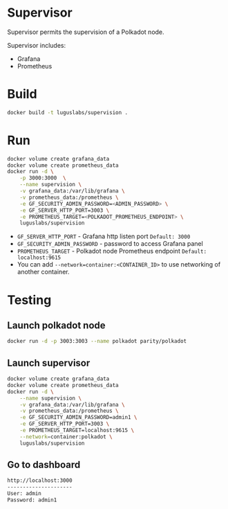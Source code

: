 # Supervisor
Supervisor permits the supervision of a Polkadot node.

Supervisor includes:
- Grafana
- Prometheus

# Build
```bash
docker build -t luguslabs/supervision .
```

# Run
```bash
docker volume create grafana_data
docker volume create prometheus_data
docker run -d \
    -p 3000:3000  \
    --name supervision \
    -v grafana_data:/var/lib/grafana \
    -v prometheus_data:/prometheus \
    -e GF_SECURITY_ADMIN_PASSWORD=<ADMIN_PASSWORD> \
    -e GF_SERVER_HTTP_PORT=3003 \
    -e PROMETHEUS_TARGET=<POLKADOT_PROMETHEUS_ENDPOINT> \
    luguslabs/supervision
```
* `GF_SERVER_HTTP_PORT` - Grafana http listen port `Default: 3000`
* `GF_SECURITY_ADMIN_PASSWORD` - password to access Grafana panel
* `PROMETHEUS_TARGET` - Polkadot node Prometheus endpoint `Default: localhost:9615`
* You can add `--network=container:<CONTAINER_ID>` to use networking of another container.

# Testing
## Launch polkadot node
```bash
docker run -d -p 3003:3003 --name polkadot parity/polkadot
```

## Launch supervisor
```bash
docker volume create grafana_data
docker volume create prometheus_data
docker run -d \
    --name supervision \
    -v grafana_data:/var/lib/grafana \
    -v prometheus_data:/prometheus \
    -e GF_SECURITY_ADMIN_PASSWORD=admin1 \
    -e GF_SERVER_HTTP_PORT=3003 \
    -e PROMETHEUS_TARGET=localhost:9615 \
    --network=container:polkadot \
    luguslabs/supervision
```

## Go to dashboard
```bash
http://localhost:3000
---------------------
User: admin
Password: admin1
```
